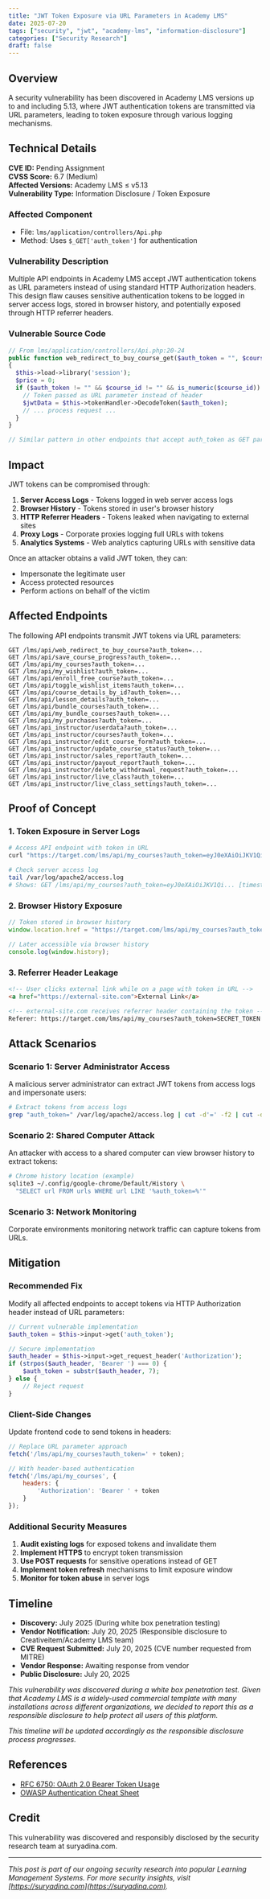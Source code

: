 ```yaml
---
title: "JWT Token Exposure via URL Parameters in Academy LMS"
date: 2025-07-20
tags: ["security", "jwt", "academy-lms", "information-disclosure"]
categories: ["Security Research"]
draft: false
---
```


## Overview

A security vulnerability has been discovered in Academy LMS versions up to and including 5.13, where JWT authentication tokens are transmitted via URL parameters, leading to token exposure through various logging mechanisms.

## Technical Details

**CVE ID:** Pending Assignment  
**CVSS Score:** 6.7 (Medium)  
**Affected Versions:** Academy LMS ≤ v5.13  
**Vulnerability Type:** Information Disclosure / Token Exposure  

### Affected Component
- File: `lms/application/controllers/Api.php`
- Method: Uses `$_GET['auth_token']` for authentication

### Vulnerability Description

Multiple API endpoints in Academy LMS accept JWT authentication tokens as URL parameters instead of using standard HTTP Authorization headers. This design flaw causes sensitive authentication tokens to be logged in server access logs, stored in browser history, and potentially exposed through HTTP referrer headers.

### Vulnerable Source Code

```php
// From lms/application/controllers/Api.php:20-24
public function web_redirect_to_buy_course_get($auth_token = "", $course_id = "", $app_url = "")
{
  $this->load->library('session');
  $price = 0;
  if ($auth_token != "" && $course_id != "" && is_numeric($course_id)) {
    // Token passed as URL parameter instead of header
    $jwtData = $this->tokenHandler->DecodeToken($auth_token);
    // ... process request ...
  }
}

// Similar pattern in other endpoints that accept auth_token as GET parameter
```

## Impact

JWT tokens can be compromised through:
1. **Server Access Logs** - Tokens logged in web server access logs
2. **Browser History** - Tokens stored in user's browser history
3. **HTTP Referrer Headers** - Tokens leaked when navigating to external sites
4. **Proxy Logs** - Corporate proxies logging full URLs with tokens
5. **Analytics Systems** - Web analytics capturing URLs with sensitive data

Once an attacker obtains a valid JWT token, they can:
- Impersonate the legitimate user
- Access protected resources
- Perform actions on behalf of the victim

## Affected Endpoints

The following API endpoints transmit JWT tokens via URL parameters:

```
GET /lms/api/web_redirect_to_buy_course?auth_token=...
GET /lms/api/save_course_progress?auth_token=...
GET /lms/api/my_courses?auth_token=...
GET /lms/api/my_wishlist?auth_token=...
GET /lms/api/enroll_free_course?auth_token=...
GET /lms/api/toggle_wishlist_items?auth_token=...
GET /lms/api/course_details_by_id?auth_token=...
GET /lms/api/lesson_details?auth_token=...
GET /lms/api/bundle_courses?auth_token=...
GET /lms/api/my_bundle_courses?auth_token=...
GET /lms/api/my_purchases?auth_token=...
GET /lms/api_instructor/userdata?auth_token=...
GET /lms/api_instructor/courses?auth_token=...
GET /lms/api_instructor/edit_course_form?auth_token=...
GET /lms/api_instructor/update_course_status?auth_token=...
GET /lms/api_instructor/sales_report?auth_token=...
GET /lms/api_instructor/payout_report?auth_token=...
GET /lms/api_instructor/delete_withdrawal_request?auth_token=...
GET /lms/api_instructor/live_class?auth_token=...
GET /lms/api_instructor/live_class_settings?auth_token=...
```

## Proof of Concept

### 1. Token Exposure in Server Logs
```bash
# Access API endpoint with token in URL
curl "https://target.com/lms/api/my_courses?auth_token=eyJ0eXAiOiJKV1QiLCJhbGciOiJIUzI1NiJ9..."

# Check server access log
tail /var/log/apache2/access.log
# Shows: GET /lms/api/my_courses?auth_token=eyJ0eXAiOiJKV1Qi... [timestamp] [IP]
```

### 2. Browser History Exposure
```javascript
// Token stored in browser history
window.location.href = "https://target.com/lms/api/my_courses?auth_token=SECRET_TOKEN";

// Later accessible via browser history
console.log(window.history);
```

### 3. Referrer Header Leakage
```html
<!-- User clicks external link while on a page with token in URL -->
<a href="https://external-site.com">External Link</a>

<!-- external-site.com receives referrer header containing the token -->
Referer: https://target.com/lms/api/my_courses?auth_token=SECRET_TOKEN
```

## Attack Scenarios

### Scenario 1: Server Administrator Access
A malicious server administrator can extract JWT tokens from access logs and impersonate users:

```bash
# Extract tokens from access logs
grep "auth_token=" /var/log/apache2/access.log | cut -d'=' -f2 | cut -d' ' -f1
```

### Scenario 2: Shared Computer Attack
An attacker with access to a shared computer can view browser history to extract tokens:

```bash
# Chrome history location (example)
sqlite3 ~/.config/google-chrome/Default/History \
  "SELECT url FROM urls WHERE url LIKE '%auth_token=%'"
```

### Scenario 3: Network Monitoring
Corporate environments monitoring network traffic can capture tokens from URLs.

## Mitigation

### Recommended Fix
Modify all affected endpoints to accept tokens via HTTP Authorization header instead of URL parameters:

```php
// Current vulnerable implementation
$auth_token = $this->input->get('auth_token');

// Secure implementation
$auth_header = $this->input->get_request_header('Authorization');
if (strpos($auth_header, 'Bearer ') === 0) {
    $auth_token = substr($auth_header, 7);
} else {
    // Reject request
}
```

### Client-Side Changes
Update frontend code to send tokens in headers:

```javascript
// Replace URL parameter approach
fetch('/lms/api/my_courses?auth_token=' + token);

// With header-based authentication
fetch('/lms/api/my_courses', {
    headers: {
        'Authorization': 'Bearer ' + token
    }
});
```

### Additional Security Measures
1. **Audit existing logs** for exposed tokens and invalidate them
2. **Implement HTTPS** to encrypt token transmission
3. **Use POST requests** for sensitive operations instead of GET
4. **Implement token refresh** mechanisms to limit exposure window
5. **Monitor for token abuse** in server logs

## Timeline

- **Discovery:** July 2025 (During white box penetration testing)
- **Vendor Notification:** July 20, 2025 (Responsible disclosure to Creativeitem/Academy LMS team)
- **CVE Request Submitted:** July 20, 2025 (CVE number requested from MITRE)
- **Vendor Response:** Awaiting response from vendor
- **Public Disclosure:** July 20, 2025

*This vulnerability was discovered during a white box penetration test. Given that Academy LMS is a widely-used commercial template with many installations across different organizations, we decided to report this as a responsible disclosure to help protect all users of this platform.*

*This timeline will be updated accordingly as the responsible disclosure process progresses.*

## References

- [RFC 6750: OAuth 2.0 Bearer Token Usage](https://tools.ietf.org/html/rfc6750)
- [OWASP Authentication Cheat Sheet](https://cheatsheetseries.owasp.org/cheatsheets/Authentication_Cheat_Sheet.html)

## Credit

This vulnerability was discovered and responsibly disclosed by the security research team at suryadina.com.

---
*This post is part of our ongoing security research into popular Learning Management Systems. For more security insights, visit [https://suryadina.com](https://suryadina.com).*